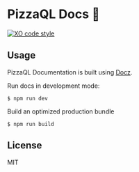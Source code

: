 # PizzaQL Docs :pizza:

[![XO code style](https://img.shields.io/badge/code_style-XO-5ed9c7.svg)](https://github.com/xojs/xo)

## Usage

PizzaQL Documentation is built using [Docz](https://www.docz.site/).

Run docs in development mode:

```
$ npm run dev
```

Build an optimized production bundle

```
$ npm run build
```

## License

MIT
